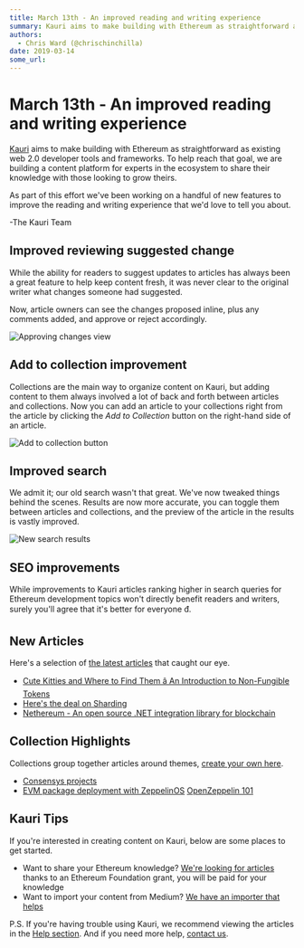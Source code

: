 ```yaml
---
title: March 13th - An improved reading and writing experience
summary: Kauri aims to make building with Ethereum as straightforward as existing web 2.0 developer tools and frameworks. To help reach that goal, we are building a content platform for experts in the ecosystem to share their knowledge with those looking to grow theirs. As part of this effort weve been working on a handful of new features to improve the reading and writing experience that wed love to tell you about. -The Kauri Team Improved reviewing suggested change While the ability for readers to sugg
authors:
  - Chris Ward (@chrischinchilla)
date: 2019-03-14
some_url: 
---
```


# March 13th - An improved reading and writing experience

[Kauri](https://kauri.io) aims to make building with Ethereum as straightforward as existing web 2.0 developer tools and frameworks. To help reach that goal, we are building a content platform for experts in the ecosystem to share their knowledge with those looking to grow theirs.

As part of this effort we've been working on a handful of new features to improve the reading and writing experience that we'd love to tell you about.

-The Kauri Team

## Improved reviewing suggested change

While the ability for readers to suggest updates to articles has always been a great feature to help keep content fresh, it was never clear to the original writer what changes someone had suggested.

Now, article owners can see the changes proposed inline, plus any comments added, and approve or reject accordingly.

![Approving changes view](https://api.kauri.io:443/ipfs/QmcNrgMHuQCqv8X9irccfdiUkR546RpkinKHxScf6wzfQf)

## Add to collection improvement

Collections are the main way to organize content on Kauri, but adding content to them always involved a lot of back and forth between articles and collections. Now you can add an article to your collections right from the article by clicking the _Add to Collection_ button on the right-hand side of an article.

![Add to collection button](https://api.kauri.io:443/ipfs/QmazWKkoqoJtaUgFL2GvCf2W2mNHwpbYH2dQF5uKxHqTLb)

## Improved search

We admit it; our old search wasn't that great. We've now tweaked things behind the scenes. Results are now more accurate, you can toggle them between articles and collections, and the preview of the article in the results is vastly improved.

![New search results](https://api.kauri.io:443/ipfs/QmS8PxhbG3eaTdgsj67aj4f6eAsiSiXeJmm58sMg68srRL)

## SEO improvements

While improvements to Kauri articles ranking higher in search queries for Ethereum development topics won't directly benefit readers and writers, surely you'll agree that it's better for everyone đ.

## New Articles

Here's a selection of [the latest articles](https://kauri.io/articles) that caught our eye.

- [Cute Kitties and Where to Find Them â An Introduction to Non-Fungible Tokens](https://kauri.io/article/028ff6bf2fa0432191371e6d39398ba6/v1/cute-kitties-and-where-to-find-them-an-introduction-to-non-fungible-tokens)
- [Here's the deal on Sharding](https://kauri.io/article/04b66cfa4382448c93440ebf3da26224/v1/here's-the-deal-on-sharding)
- [Nethereum - An open source .NET integration library for blockchain](https://kauri.io/article/d15dfd4903f149cdb84b3ce666103b52/v1/nethereum-an-open-source-.net-integration-library-for-blockchain)

## Collection Highlights

Collections group together articles around themes, [create your own here](https://kauri.io/login?r=create-collection).

- [Consensys projects](https://kauri.io/collection/5c06ca634f34080001c81be9/consensys-projects)
- [EVM package deployment with ZeppelinOS](https://kauri.io/collection/5c81069c43c801000164ea2f/evm-package-deployment-with-zeppelinos)
[OpenZeppelin 101](https://kauri.io/collection/5c781400e904e30001cf1366/openzeppelin-101)

## Kauri Tips

If you're interested in creating content on Kauri, below are some places to get started.

- Want to share your Ethereum knowledge? [We're looking for articles](https://kauri.io/article/b5c15961f13d4112bc82f6edb6fd3a75) thanks to an Ethereum Foundation grant, you will be paid for your knowledge
- Want to import your content from Medium? [We have an importer that helps](https://kauri.io/article/15673b4f86da49f5aed621696499c662/v2/kauri-importer-guidelines)

P.S. If you're having trouble using Kauri, we recommend viewing the articles in the [Help section](https://kauri.io/help). And if you need more help, [contact us](mailto:help@kauri.io).
